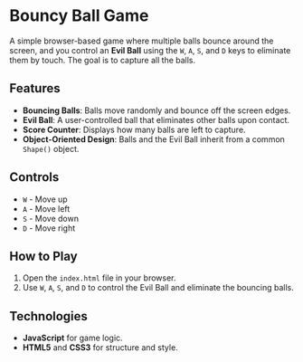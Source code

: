 # Bouncy Ball Game

A simple browser-based game where multiple balls bounce around the screen, and you control an **Evil Ball** using the `W`, `A`, `S`, and `D` keys to eliminate them by touch. The goal is to capture all the balls.

## Features

- **Bouncing Balls**: Balls move randomly and bounce off the screen edges.
- **Evil Ball**: A user-controlled ball that eliminates other balls upon contact.
- **Score Counter**: Displays how many balls are left to capture.
- **Object-Oriented Design**: Balls and the Evil Ball inherit from a common `Shape()` object.

## Controls

- `W` - Move up
- `A` - Move left
- `S` - Move down
- `D` - Move right

## How to Play

1. Open the `index.html` file in your browser.
2. Use `W`, `A`, `S`, and `D` to control the Evil Ball and eliminate the bouncing balls.

## Technologies

- **JavaScript** for game logic.
- **HTML5** and **CSS3** for structure and style.

